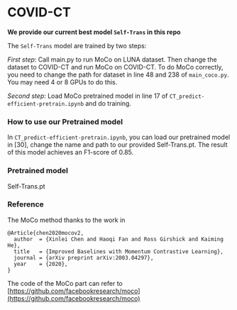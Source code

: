 # COVID-CT


**We provide our current best model `Self-Trans` in this repo**

The `Self-Trans` model are trained by two steps:

*First step*: Call main.py to run MoCo on LUNA dataset. Then change the dataset to COVID-CT and run MoCo on COVID-CT. To do MoCo correctly, you need to change the path for dataset in line 48 and 238 of `main_coco.py`. You may need 4 or 8 GPUs to do this.

*Second step*: Load MoCo pretrained model in line 17 of `CT_predict-efficient-pretrain.ipynb` and do training.
 

### How to use our Pretrained model
In `CT_predict-efficient-pretrain.ipynb`, you can load our pretrained model in [30], change the name and path to our provided Self-Trans.pt. The result of this model achieves an F1-score of 0.85.


### Pretrained model
Self-Trans.pt


### Reference 
The MoCo method thanks to the work in 

    @Article{chen2020mocov2,
      author  = {Xinlei Chen and Haoqi Fan and Ross Girshick and Kaiming He},
      title   = {Improved Baselines with Momentum Contrastive Learning},
      journal = {arXiv preprint arXiv:2003.04297},
      year    = {2020},
    }

The code of the MoCo part can refer to [https://github.com/facebookresearch/moco](https://github.com/facebookresearch/moco)

 


